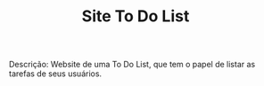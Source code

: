 <!-- 
# ToDoList
# Site de To Do List com tela de Login/Cadastro para trabalho da disciplina de Desenvolvimento Web do Instituto Federal do Rio de Janeiro - Campus Arraial do Cabo.
-->
<h1 align='center'>Site To Do List</h1>
<br>
<div style='margin: 25px;'>
  Descrição: Website de uma To Do List, que tem o papel de listar as tarefas de seus usuários.
</div
